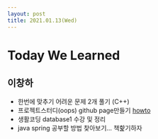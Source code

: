 ```yaml
---
layout: post
title: 2021.01.13(Wed)
---
```

# Today We Learned

## 이창하
- 한번에 맞추기 어려운 문제 2개 풀기 (C++)
- 프로젝트스터디(oops) github page만들기 [howto](https://devinlife.com/howto)
- 생활코딩 database1 수강 및 정리
- java spring 공부할 방법 찾아보기... 책핥기하자
